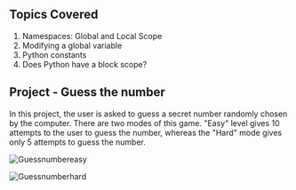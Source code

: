 ## Topics Covered

1. Namespaces: Global and Local Scope
2. Modifying a global variable
3. Python constants
4. Does Python have a block scope?


## Project - Guess the number

In this project, the user is asked to guess a secret number randomly chosen by the computer. There are two modes of this game. "Easy" level gives 10 attempts to the user to guess the number, whereas the "Hard" mode gives only 5 attempts to guess the number.

![Guessnumbereasy](https://github.com/user-attachments/assets/a42c5d68-0d89-4930-987a-afe61686e455)

![Guessnumberhard](https://github.com/user-attachments/assets/a836d836-53cf-472b-be6e-8a55e01243e8)
